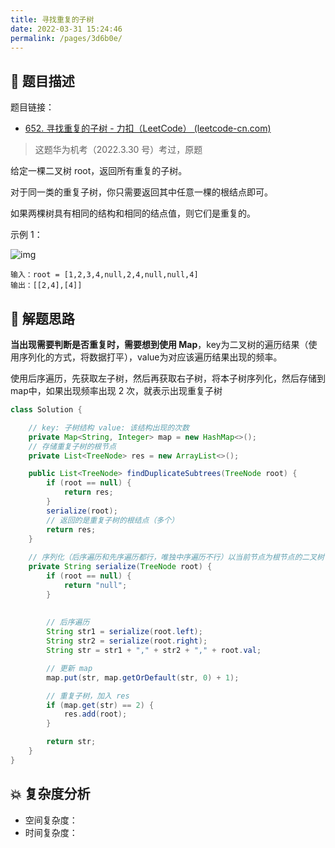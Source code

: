 ```yaml
---
title: 寻找重复的子树
date: 2022-03-31 15:24:46
permalink: /pages/3d6b0e/
---
```

## 📃 题目描述

题目链接：

- [652. 寻找重复的子树 - 力扣（LeetCode） (leetcode-cn.com)](https://leetcode-cn.com/problems/find-duplicate-subtrees/)

> 这题华为机考（2022.3.30 号）考过，原题

给定一棵二叉树 root，返回所有重复的子树。

对于同一类的重复子树，你只需要返回其中任意一棵的根结点即可。

如果两棵树具有相同的结构和相同的结点值，则它们是重复的。

示例 1：

![img](https://assets.leetcode.com/uploads/2020/08/16/e1.jpg)

```
输入：root = [1,2,3,4,null,2,4,null,null,4]
输出：[[2,4],[4]]
```

## 🔔 解题思路

**当出现需要判断是否重复时，需要想到使用 Map**，key为二叉树的遍历结果（使用序列化的方式，将数据打平），value为对应该遍历结果出现的频率。

使用后序遍历，先获取左子树，然后再获取右子树，将本子树序列化，然后存储到 map中，如果出现频率出现 2 次，就表示出现重复子树


```java
class Solution {

    // key: 子树结构 value: 该结构出现的次数
    private Map<String, Integer> map = new HashMap<>();
    // 存储重复子树的根节点
    private List<TreeNode> res = new ArrayList<>();

    public List<TreeNode> findDuplicateSubtrees(TreeNode root) {
        if (root == null) {
            return res;
        }
        serialize(root);
        // 返回的是重复子树的根结点（多个）
        return res;
    }
    
    // 序列化（后序遍历和先序遍历都行，唯独中序遍历不行）以当前节点为根节点的二叉树
    private String serialize(TreeNode root) {
        if (root == null) {
            return "null";
        }
       
        
        // 后序遍历
        String str1 = serialize(root.left);
        String str2 = serialize(root.right);
        String str = str1 + "," + str2 + "," + root.val;

        // 更新 map
        map.put(str, map.getOrDefault(str, 0) + 1);

        // 重复子树，加入 res
        if (map.get(str) == 2) {
            res.add(root);
        }

        return str;
    }
}
```

## 💥 复杂度分析

- 空间复杂度：
- 时间复杂度：

